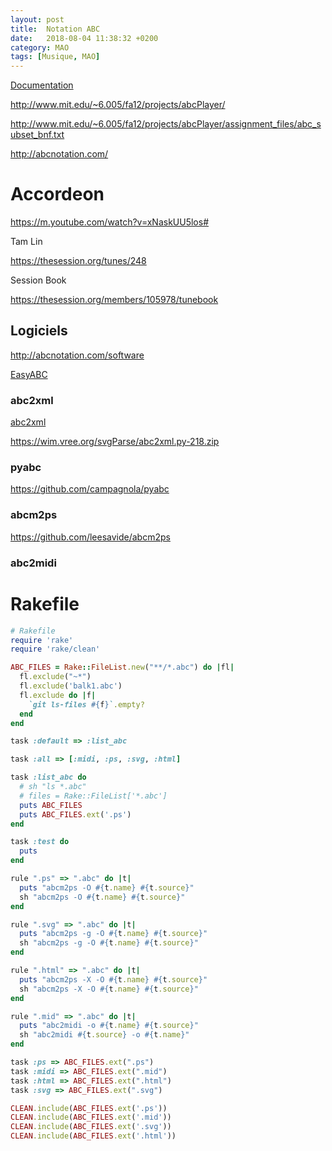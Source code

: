 ```yaml
---
layout: post
title:  Notation ABC
date:   2018-08-04 11:38:32 +0200
category: MAO
tags: [Musique, MAO]
---
```


[Documentation](http://abcnotation.com/wiki/abc:standard:v2.2)

<http://www.mit.edu/~6.005/fa12/projects/abcPlayer/>

<http://www.mit.edu/~6.005/fa12/projects/abcPlayer/assignment_files/abc_subset_bnf.txt>

<http://abcnotation.com/>

# Accordeon

<https://m.youtube.com/watch?v=xNaskUU5los#>

Tam Lin

<https://thesession.org/tunes/248>

Session Book

<https://thesession.org/members/105978/tunebook>

## Logiciels

<http://abcnotation.com/software>

[EasyABC](https://www.nilsliberg.se/ksp/easyabc/)

### abc2xml

[abc2xml](https://wim.vree.org/svgParse/abc2xml.html)

<https://wim.vree.org/svgParse/abc2xml.py-218.zip>

### pyabc

<https://github.com/campagnola/pyabc>

### abcm2ps

<https://github.com/leesavide/abcm2ps>

### abc2midi



# Rakefile

```ruby
# Rakefile
require 'rake'
require 'rake/clean'

ABC_FILES = Rake::FileList.new("**/*.abc") do |fl|
  fl.exclude("~*")
  fl.exclude('balk1.abc')
  fl.exclude do |f|
    `git ls-files #{f}`.empty?
  end
end

task :default => :list_abc

task :all => [:midi, :ps, :svg, :html]

task :list_abc do
  # sh "ls *.abc"
  # files = Rake::FileList['*.abc']
  puts ABC_FILES
  puts ABC_FILES.ext('.ps')
end

task :test do
  puts 
end

rule ".ps" => ".abc" do |t|
  puts "abcm2ps -O #{t.name} #{t.source}"
  sh "abcm2ps -O #{t.name} #{t.source}"
end

rule ".svg" => ".abc" do |t|
  puts "abcm2ps -g -O #{t.name} #{t.source}"
  sh "abcm2ps -g -O #{t.name} #{t.source}"
end

rule ".html" => ".abc" do |t|
  puts "abcm2ps -X -O #{t.name} #{t.source}"
  sh "abcm2ps -X -O #{t.name} #{t.source}"
end

rule ".mid" => ".abc" do |t|
  puts "abc2midi -o #{t.name} #{t.source}"
  sh "abc2midi #{t.source} -o #{t.name}"
end

task :ps => ABC_FILES.ext(".ps")
task :midi => ABC_FILES.ext(".mid")
task :html => ABC_FILES.ext(".html")
task :svg => ABC_FILES.ext(".svg")

CLEAN.include(ABC_FILES.ext('.ps'))
CLEAN.include(ABC_FILES.ext('.mid'))
CLEAN.include(ABC_FILES.ext('.svg'))
CLEAN.include(ABC_FILES.ext('.html'))
```
